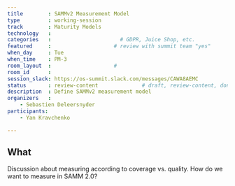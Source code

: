 ```yaml
---
title        : SAMMv2 Measurement Model
type         : working-session
track        : Maturity Models
technology   :
categories   :                      # GDPR, Juice Shop, etc.
featured     :                    # review with summit team "yes"
when_day     : Tue
when_time    : PM-3
room_layout  :                    #
room_id      :
session_slack: https://os-summit.slack.com/messages/CAWA8AEMC
status       : review-content              # draft, review-content, done
description  : Define SAMMv2 measurement model
organizers   :
    - Sebastien Deleersnyder
participants:
    - Yan Kravchenko

---
```


## What

Discussion about measuring according to coverage vs. quality. How do we want to measure in SAMM 2.0?
